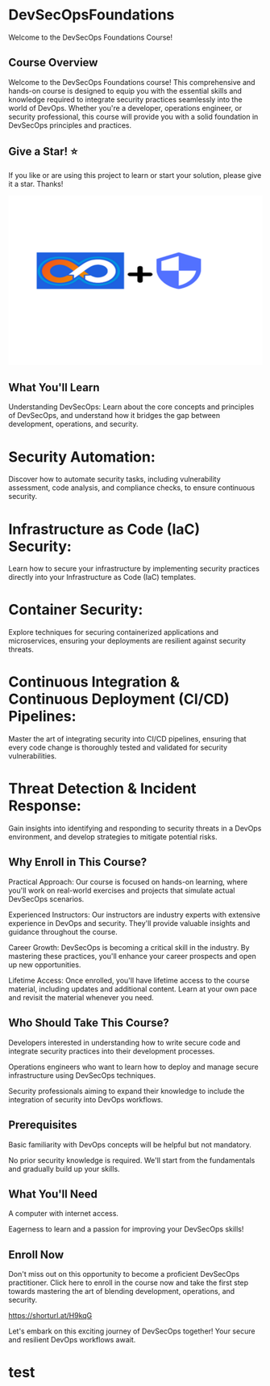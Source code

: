 # DevSecOpsFoundations
Welcome to the DevSecOps Foundations Course!

## Course Overview
Welcome to the DevSecOps Foundations course! This comprehensive and hands-on course is designed to equip you with the essential skills and knowledge required to integrate security practices seamlessly into the world of DevOps. Whether you're a developer, operations engineer, or security professional, this course will provide you with a solid foundation in DevSecOps principles and practices.

## Give a Star! :star:

If you like or are using this project to learn or start your solution, please give it a star. Thanks!

![DevSecOps Fundamentals](devsecops.png)

## What You'll Learn
Understanding DevSecOps: 
Learn about the core concepts and principles of DevSecOps, and understand how it bridges the gap between development, operations, and security.

# Security Automation: 
Discover how to automate security tasks, including vulnerability assessment, code analysis, and compliance checks, to ensure continuous security.

# Infrastructure as Code (IaC) Security: 
Learn how to secure your infrastructure by implementing security practices directly into your Infrastructure as Code (IaC) templates.

# Container Security: 
Explore techniques for securing containerized applications and microservices, ensuring your deployments are resilient against security threats.

# Continuous Integration & Continuous Deployment (CI/CD) Pipelines: 
Master the art of integrating security into CI/CD pipelines, ensuring that every code change is thoroughly tested and validated for security vulnerabilities.

# Threat Detection & Incident Response:
Gain insights into identifying and responding to security threats in a DevOps environment, and develop strategies to mitigate potential risks.

## Why Enroll in This Course?
Practical Approach: Our course is focused on hands-on learning, where you'll work on real-world exercises and projects that simulate actual DevSecOps scenarios.

Experienced Instructors: Our instructors are industry experts with extensive experience in DevOps and security. They'll provide valuable insights and guidance throughout the course.

Career Growth: DevSecOps is becoming a critical skill in the industry. By mastering these practices, you'll enhance your career prospects and open up new opportunities.

Lifetime Access: Once enrolled, you'll have lifetime access to the course material, including updates and additional content. Learn at your own pace and revisit the material whenever you need.

## Who Should Take This Course?
Developers interested in understanding how to write secure code and integrate security practices into their development processes.

Operations engineers who want to learn how to deploy and manage secure infrastructure using DevSecOps techniques.

Security professionals aiming to expand their knowledge to include the integration of security into DevOps workflows.

## Prerequisites
Basic familiarity with DevOps concepts will be helpful but not mandatory.

No prior security knowledge is required. We'll start from the fundamentals and gradually build up your skills.

## What You'll Need
A computer with internet access.

Eagerness to learn and a passion for improving your DevSecOps skills!

## Enroll Now
Don't miss out on this opportunity to become a proficient DevSecOps practitioner. Click here to enroll in the course now and take the first step towards mastering the art of blending development, operations, and security.

https://shorturl.at/H9kqG


Let's embark on this exciting journey of DevSecOps together! Your secure and resilient DevOps workflows await.

# test







